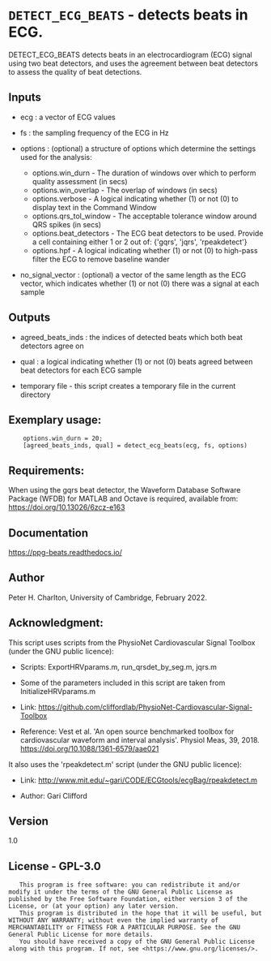 # `DETECT_ECG_BEATS` - detects beats in ECG.
DETECT_ECG_BEATS detects beats in an electrocardiogram (ECG) signal
using two beat detectors, and uses the agreement between beat detectors to
assess the quality of beat detections.

##  Inputs
+   ecg : a vector of ECG values
    
+   fs : the sampling frequency of the ECG in Hz
    
+   options : (optional) a structure of options which determine the settings used for the analysis:
    
     - options.win_durn       - The duration of windows over which to perform quality assessment (in secs)
     - options.win_overlap    - The overlap of windows (in secs)
     - options.verbose        - A logical indicating whether (1) or not (0) to display text in the Command Window
     - options.qrs_tol_window - The acceptable tolerance window around QRS spikes (in secs)
     - options.beat_detectors - The ECG beat detectors to be used. Provide a cell containing either 1 or 2 out of: {'gqrs', 'jqrs', 'rpeakdetect'}
     - options.hpf            - A logical indicating whether (1) or not (0) to high-pass filter the ECG to remove baseline wander
    
+   no_signal_vector : (optional) a vector of the same length as the ECG vector, which indicates whether (1) or not (0) there was a signal at each sample
    
##  Outputs
+   agreed_beats_inds : the indices of detected beats which both beat detectors agree on
    
+   qual : a logical indicating whether (1) or not (0) beats agreed between beat detectors for each ECG sample 
    
+   temporary file - this script creates a temporary file in the current directory
    
##  Exemplary usage:
        options.win_durn = 20;
        [agreed_beats_inds, qual] = detect_ecg_beats(ecg, fs, options)
    
##  Requirements:
When using the gqrs beat detector, the Waveform Database Software Package (WFDB) for MATLAB and Octave is required, available from:
<https://doi.org/10.13026/6zcz-e163>

##  Documentation
<https://ppg-beats.readthedocs.io/>

##  Author
Peter H. Charlton, University of Cambridge, February 2022.

##  Acknowledgment:
This script uses scripts from the PhysioNet Cardiovascular Signal Toolbox (under the GNU public licence):

+   Scripts: ExportHRVparams.m, run_qrsdet_by_seg.m, jqrs.m
    
+   Some of the parameters included in this script are taken from InitializeHRVparams.m
    
+   Link: <https://github.com/cliffordlab/PhysioNet-Cardiovascular-Signal-Toolbox>
    
+   Reference: Vest et al. 'An open source benchmarked toolbox for cardiovascular waveform and interval analysis'. Physiol Meas, 39, 2018. <https://doi.org/10.1088/1361-6579/aae021> 
    
It also uses the 'rpeakdetect.m' script (under the GNU public licence):

+   Link: <http://www.mit.edu/~gari/CODE/ECGtools/ecgBag/rpeakdetect.m>
    
+   Author: Gari Clifford
    
##  Version
1.0

##  License - GPL-3.0
       This program is free software: you can redistribute it and/or modify it under the terms of the GNU General Public License as published by the Free Software Foundation, either version 3 of the License, or (at your option) any later version.
       This program is distributed in the hope that it will be useful, but WITHOUT ANY WARRANTY; without even the implied warranty of MERCHANTABILITY or FITNESS FOR A PARTICULAR PURPOSE. See the GNU General Public License for more details.
       You should have received a copy of the GNU General Public License along with this program. If not, see <https://www.gnu.org/licenses/>.
